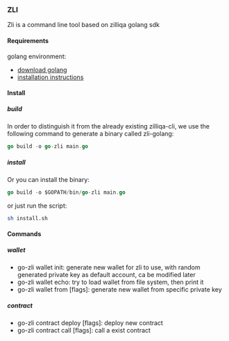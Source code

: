 ### ZLI

Zli is a command line tool based on zilliqa golang sdk

#### Requirements

golang environment:

* [download golang](https://golang.org/dl/)
* [installation instructions](https://golang.org/doc/install)

#### Install

<h5> build </h5>

In order to distinguish it from the already existing zilliqa-cli, we use the following command to generate a binary called zli-golang:

```go
go build -o go-zli main.go
```

<h5> install </h5>

Or you can install the binary:

```go
go build -o $GOPATH/bin/go-zli main.go
```

or just run the script:

```bash
sh install.sh
```

#### Commands

<h5> wallet </h5>

* go-zli wallet init: generate new wallet for zli to use, with random generated private key as default account, ca be modified later
* go-zli wallet echo: try to load wallet from file system, then print it
* go-zli wallet from [flags]: generate new wallet from specific private key

<h5> contract </h5>

* go-zli contract deploy [flags]: deploy new contract
* go-zli contract call [flags]: call a exist contract